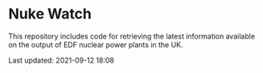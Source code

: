 # Nuke Watch

This repository includes code for retrieving the latest information available on the output of EDF nuclear power plants in the UK.

Last updated: 2021-09-12 18:08